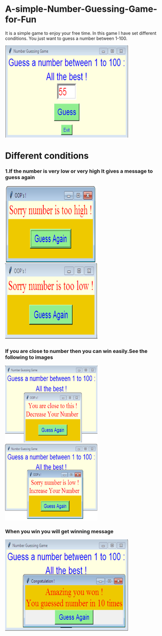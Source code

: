 # A-simple-Number-Guessing-Game-for-Fun

It is a simple game to enjoy your free time.
In this game I have set different conditions.
You just want to guess a number between 1-100.

<img src = https://github.com/BalajiDyavanpalli7030/A-simple-Number-Guessing-Game-for-Fun/blob/master/number_guessing1.PNG
        alt = "HTML Tutorial" height="300" width="400" />

# Different conditions

### 1.If the number is very low or very high It gives a message to guess again


<img src=https://github.com/BalajiDyavanpalli7030/A-simple-Number-Guessing-Game-for-Fun/blob/master/number_guessing3.PNG
        alt = "HTML Tutorial" height="250" width="300" />
<img/>
<img src=https://github.com/BalajiDyavanpalli7030/A-simple-Number-Guessing-Game-for-Fun/blob/master/number_guessing2.PNG
        alt = "HTML Tutorial" height="250" width="300" />
        
### If you are close to number then you can win easily.See the following to images
<img src=https://github.com/BalajiDyavanpalli7030/A-simple-Number-Guessing-Game-for-Fun/blob/master/number_guessing8.PNG
        alt = "HTML Tutorial" height="250" width="300" />
<img/>
<img src=https://github.com/BalajiDyavanpalli7030/A-simple-Number-Guessing-Game-for-Fun/blob/master/number_guessing6.PNG
        alt = "HTML Tutorial" height="250" width="300" />
        
### When you win you will get winning message 
<img src=https://github.com/BalajiDyavanpalli7030/A-simple-Number-Guessing-Game-for-Fun/blob/master/number_guessing7.PNG
        alt = "HTML Tutorial" height="300" width="400" />
